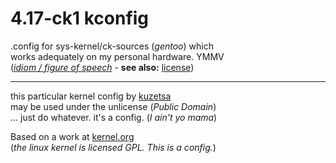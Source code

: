 # **4.17-ck1 kconfig** #

.config for sys-kernel/ck-sources (*gentoo*) which  
works adequately on my personal hardware. YMMV  
([*idiom / figure of speech*](https://en.wiktionary.org/wiki/your_mileage_may_vary#Phrase) - **see also:** [license](LICENSE.markdown))

---

this particular kernel config by [kuzetsa](https://twitter.com/kuzetsa)  
may be used under the unlicense (*Public Domain*)  
... just do whatever. it's a config. (*I ain't yo mama*)

Based on a work at [kernel.org](https://www.kernel.org/)  
(*the linux kernel is licensed GPL. This is a config.*)
